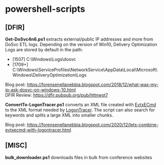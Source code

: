 # powershell-scripts

## [DFIR]

**Get-DoSvc4n6.ps1** extracts external/public IP addresses and more from DoSvc ETL logs.
Depending on the version of Win10, Delivery Optimization Logs are stored by default in the path:
- [1507]  C:\Windows\Logs\dosvc
- [1709+] C:\Windows\ServiceProfiles\NetworkService\AppData\Local\Microsoft\Windows\DeliveryOptimization\Logs

Blog post: https://forensenellanebbia.blogspot.com/2018/12/what-was-my-ip-ask-dosvc-on-windows-10.html <br>
DFIR Review: https://dfir.pubpub.org/pub/httnwst7

**ConvertTo-LogonTracer.ps1** converts an XML file created with [EvtxECmd](https://ericzimmerman.github.io) to the XML format needed by [LogonTracer](https://github.com/JPCERTCC/LogonTracer). The script can also search for keywords and splits a large XML into smaller chunks. 

Blog post: https://forensenellanebbia.blogspot.com/2020/12/lets-combine-evtxecmd-with-logontracer.html <br>

## [MISC]

**bulk_downloader.ps1** downloads files in bulk from conference websites
